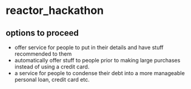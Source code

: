 # reactor_hackathon
## options to proceed
- offer service for people to put in their details and have stuff recommended to them
- automatically offer stuff to people prior to making large purchases instead of using a credit card.
- a service for people to condense their debt into a more manageable personal loan, credit card etc.
